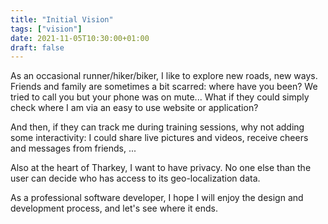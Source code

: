 ```yaml
---
title: "Initial Vision"
tags: ["vision"]
date: 2021-11-05T10:30:00+01:00
draft: false
---
```


As an occasional runner/hiker/biker, I like to explore new roads, new ways. Friends and family are sometimes a bit scarred: where have you been? We tried to call you but your phone was on mute... What if they could simply check where I am via an easy to use website or application?

<!--more-->

And then, if they can track me during training sessions, why not adding some interactivity: I could share live pictures and videos, receive cheers and messages from friends, ...

Also at the heart of Tharkey, I want to have privacy. No one else than the user can decide who has access to its geo-localization data.

As a professional software developer, I hope I will enjoy the design and development process, and let's see where it ends.